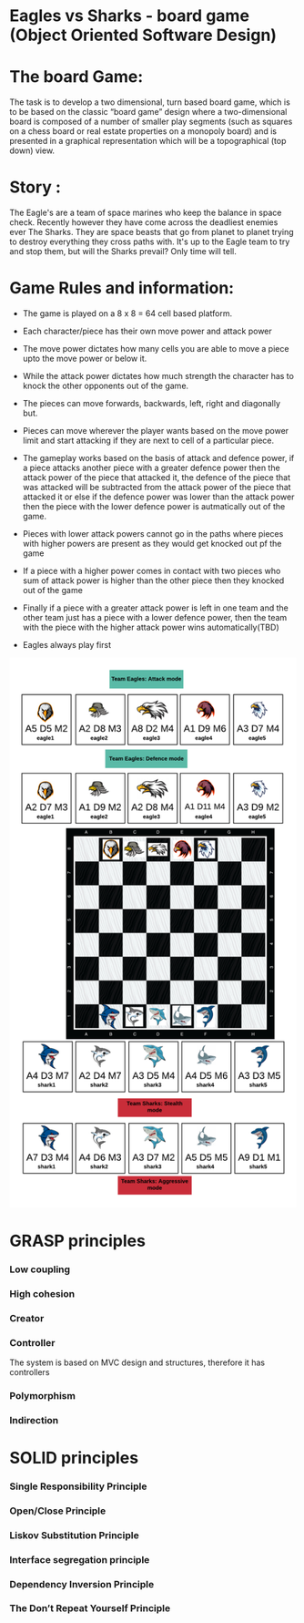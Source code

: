 # Eagles vs Sharks -  board game (Object Oriented Software Design) 

# The board Game:

The task is to develop a two dimensional, turn based board game, which is to be based on the classic “board game” design where a two-dimensional board is composed of a number of smaller play segments (such as squares on a chess board or real estate properties on a monopoly board) and is presented in a graphical representation which will be a topographical (top down) view. 

# Story : 

The Eagle's are a team of space marines who keep the balance in space check. Recently however they have come across the deadliest enemies ever The Sharks. They are space beasts that go from planet to planet trying to destroy everything they cross paths with. It's up to the Eagle team to try and stop them, but will the Sharks prevail? Only time will tell.

# Game Rules and information:

- The game is played on a 8 x 8 = 64 cell based platform. 

- Each character/piece has their own move power and attack power

- The move power dictates how many cells you are able to move a piece upto the move power or below it.

- While the attack power dictates how much strength the character has to knock the other opponents out of the game.


-  The pieces can move forwards, backwards, left, right and diagonally but.

- Pieces can move wherever the player wants based on the move power limit and start attacking if they are next to cell of a particular piece.

-  The gameplay works based on the basis of attack and defence power, if a piece attacks another piece with a greater defence power then the attack power of the piece that attacked it, the defence of the piece that was attacked will be subtracted from the attack power of the piece that attacked it or else if the defence power was lower than the attack power then the piece with the lower defence power is autmatically out of the game.


- Pieces with lower attack powers cannot go in the paths where pieces with higher powers are present as they would get knocked out pf the game

- If a piece with a higher power comes in contact with two pieces who sum of attack power is higher than the other piece then they knocked out of the game

- Finally if a piece with a greater attack power is left in one team and the other team just has a piece with a lower defence power, then the team with the piece with the higher attack power wins automatically(TBD) 

- Eagles always play first


![](resources/pic.png)



# GRASP principles
### Low coupling
### High cohesion
### Creator
### Controller
The system is based on MVC design and structures, therefore it has controllers

### Polymorphism
### Indirection

# SOLID principles

### Single Responsibility Principle
### Open/Close Principle
### Liskov Substitution Principle
### Interface segregation principle
### Dependency Inversion Principle
### The Don’t Repeat Yourself Principle

  

